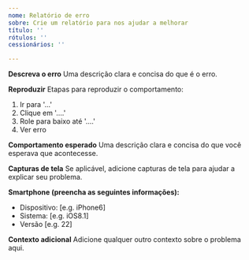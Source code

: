 ```yaml
---
nome: Relatório de erro
sobre: Crie um relatório para nos ajudar a melhorar
título: ''
rótulos: ''
cessionários: ''

---
```


**Descreva o erro**
Uma descrição clara e concisa do que é o erro.

**Reproduzir**
Etapas para reproduzir o comportamento:
1. Ir para '...'
2. Clique em '....'
3. Role para baixo até '....'
4. Ver erro

**Comportamento esperado**
Uma descrição clara e concisa do que você esperava que acontecesse.

**Capturas de tela**
Se aplicável, adicione capturas de tela para ajudar a explicar seu problema.

**Smartphone (preencha as seguintes informações):**
 - Dispositivo: [e.g. iPhone6]
 - Sistema: [e.g. iOS8.1]
 - Versão [e.g. 22]

**Contexto adicional**
Adicione qualquer outro contexto sobre o problema aqui.
